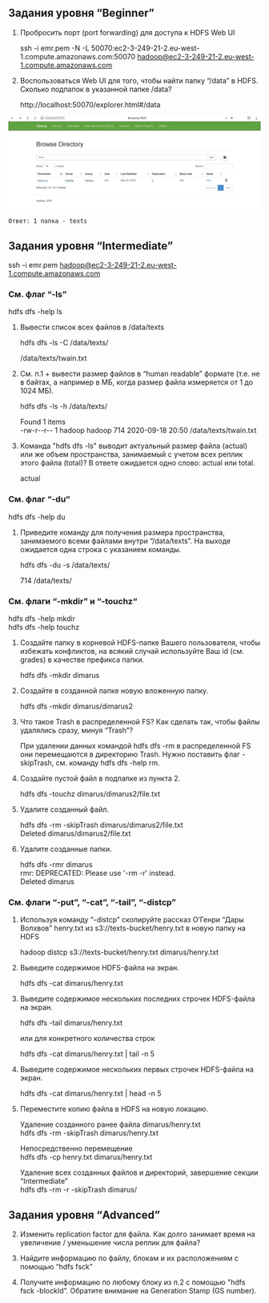 ## Задания уровня “Beginner”  

1) Пробросить порт (port forwarding) для доступа к HDFS Web UI  

    ssh -i emr.pem -N -L 50070:ec2-3-249-21-2.eu-west-1.compute.amazonaws.com:50070 hadoop@ec2-3-249-21-2.eu-west-1.compute.amazonaws.com  

2) Воспользоваться Web UI для того, чтобы найти папку “/data” в HDFS. Сколько подпапок в указанной папке /data?  

    http://localhost:50070/explorer.html#/data  

![](beginner_1.png)  

    Ответ: 1 папка - texts  

## Задания уровня “Intermediate”  

ssh -i emr.pem hadoop@ec2-3-249-21-2.eu-west-1.compute.amazonaws.com

###  См. флаг “-ls”  

hdfs dfs -help ls

1. Вывести список всех файлов в /data/texts  

    hdfs dfs -ls -C /data/texts/  

    /data/texts/twain.txt  

2. См. п.1 + вывести размер файлов в “human readable” формате (т.е. не в байтах, а например в МБ, когда
размер файла измеряется от 1 до 1024 МБ).  

    hdfs dfs -ls -h /data/texts/  

    Found 1 items  
    -rw-r--r--   1 hadoop hadoop        714 2020-09-18 20:50 /data/texts/twain.txt  

3. Команда "hdfs dfs -ls" выводит актуальный размер файла (actual) или же объем пространства, занимаемый с
учетом всех реплик этого файла (total)? В ответе ожидается одно слово: actual или total.  

    actual  

### См. флаг “-du“  

hdfs dfs -help du  

1. Приведите команду для получения размера пространства, занимаемого всеми файлами внутри
“/data/texts”. На выходе ожидается одна строка с указанием команды.  

    hdfs dfs -du -s /data/texts/  

    714  /data/texts/  

### См. флаги “-mkdir” и “-touchz“  

hdfs dfs -help mkdir  
hdfs dfs -help touchz  

1. Создайте папку в корневой HDFS-папке Вашего пользователя, чтобы избежать конфликтов, на всякий
случай используйте Ваш id (см. grades) в качестве префикса папки.  

    hdfs dfs -mkdir dimarus  

2. Создайте в созданной папке новую вложенную папку.  

    hdfs dfs -mkdir dimarus/dimarus2  

3. Что такое Trash в распределенной FS? Как сделать так, чтобы файлы удалялись сразу, минуя “Trash”?  

   При удалении данных командой hdfs dfs -rm в распределенной FS они перемещаются в директорию Trash. Нужно поставить флаг -skipTrash, см. команду hdfs dfs -help rm.  

4. Создайте пустой файл в подпапке из пункта 2.  

    hdfs dfs -touchz dimarus/dimarus2/file.txt  

5. Удалите созданный файл.  

    hdfs dfs -rm -skipTrash dimarus/dimarus2/file.txt  
    Deleted dimarus/dimarus2/file.txt  

6. Удалите созданные папки.  

    hdfs dfs -rmr dimarus  
    rmr: DEPRECATED: Please use '-rm -r' instead.  
    Deleted dimarus  

### См. флаги “-put”, “-cat”, “-tail”, “-distcp”  

1. Используя команду “-distcp” скопируйте рассказ О’Генри “Дары Волхвов” henry.txt из
s3://texts-bucket/henry.txt в новую папку на HDFS  

    hadoop distcp s3://texts-bucket/henry.txt dimarus/henry.txt  

2. Выведите содержимое HDFS-файла на экран.  

    hdfs dfs -cat dimarus/henry.txt  

3. Выведите содержимое нескольких последних строчек HDFS-файла на экран.  

    hdfs dfs -tail dimarus/henry.txt  

    или для конкретного количества строк  

    hdfs dfs -cat dimarus/henry.txt | tail -n 5  

4. Выведите содержимое нескольких первых строчек HDFS-файла на экран.  

    hdfs dfs -cat dimarus/henry.txt | head -n 5  

5. Переместите копию файла в HDFS на новую локацию.  

    Удаление созданного ранее файла dimarus/henry.txt  
    hdfs dfs -rm -skipTrash dimarus/henry.txt  

    Непосредственно перемещение  
    hdfs dfs -cp henry.txt dimarus/henry.txt  

    Удаление всех созданных файлов и директорий, завершение секции “Intermediate”  
    hdfs dfs -rm -r -skipTrash dimarus/  

## Задания уровня “Advanced”  

2. Изменить replication factor для файла. Как долго занимает время на увеличение /
уменьшение числа реплик для файла?  

3. Найдите информацию по файлу, блокам и их расположениям с помощью “hdfs fsck”  

4. Получите информацию по любому блоку из п.2 с помощью "hdfs fsck -blockId”.
Обратите внимание на Generation Stamp (GS number).  

